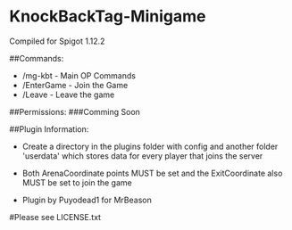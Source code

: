 # KnockBackTag-Minigame

Compiled for Spigot 1.12.2

##Commands:
- /mg-kbt		- Main OP Commands
- /EnterGame	- Join the Game
- /Leave		- Leave the game

##Permissions:
###Comming Soon

##Plugin Information:
- Create a directory in the plugins folder with config and another folder 'userdata' which stores data for every player that joins the server
- Both ArenaCoordinate points MUST be set and the ExitCoordinate also MUST be set to join the game

- Plugin by Puyodead1 for MrBeason

#Please see LICENSE.txt